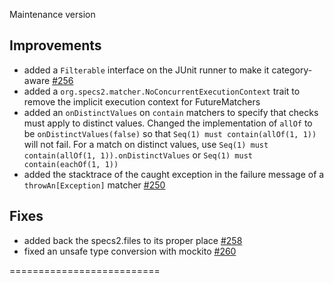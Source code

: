 Maintenance version

## Improvements

 * added a `Filterable` interface on the JUnit runner to make it category-aware [#256](http://github.com/etorreborre/specs2/issues/256)
 * added a `org.specs2.matcher.NoConcurrentExecutionContext` trait to remove the implicit execution context for FutureMatchers
 * added an `onDistinctValues` on `contain` matchers to specify that checks must apply to distinct values. 
   Changed the implementation of `allOf` to be `onDistinctValues(false)` so that `Seq(1) must contain(allOf(1, 1))` will not fail. 
   For a match on distinct values, use `Seq(1) must contain(allOf(1, 1)).onDistinctValues` or `Seq(1) must contain(eachOf(1, 1))`
 * added the stacktrace of the caught exception in the failure message of a `throwAn[Exception]` matcher [#250](http://github.com/etorreborre/specs2/issues/250)

## Fixes

 * added back the specs2.files to its proper place [#258](http://github.com/etorreborre/specs2/issues/258)
 * fixed an unsafe type conversion with mockito [#260](http://github.com/etorreborre/specs2/issues/260)

 ==========================

